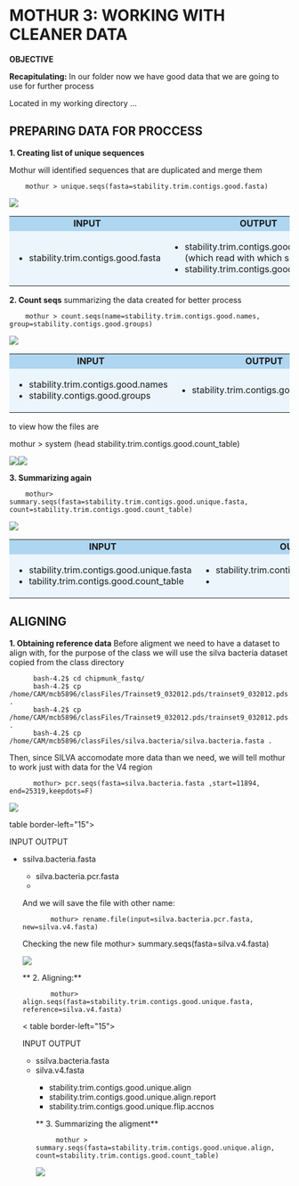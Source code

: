 # MOTHUR 3: WORKING WITH CLEANER DATA

**OBJECTIVE** 

**Recapitulating:** In our folder now we have good data that we are going to use for further process 

Located in my working directory ...

## PREPARING DATA FOR PROCCESS

**1. Creating list of unique sequences**

Mothur will identified sequences that are duplicated and merge them

        mothur > unique.seqs(fasta=stability.trim.contigs.good.fasta)
        
<img src=ntbk_1>

<table border-left="15">
<tr>
     <td bgcolor="#AED6F1" align="center"><strong>INPUT</strong></td>
     <td bgcolor="#AED6F1" align="center"><strong>OUTPUT</strong></td>
</tr>
<tr>
     <td bgcolor="#EBF5FB"> 
           <ul>
           <li> stability.trim.contigs.good.fasta</li>
     </td>
     <td bgcolor="#EBF5FB">
          <ul>
                <li>stability.trim.contigs.good.names (which read with which sequence)</li>
                <li>stability.trim.contigs.good.unique.fasta</li>
          </ul>
     </td>
 </tr>
 </table>
        
 
**2. Count seqs**
summarizing the data created for better process

        mothur > count.seqs(name=stability.trim.contigs.good.names, group=stability.contigs.good.groups)
 <img src=nt_2>
 
<table border-left="15">
<tr>
     <td bgcolor="#AED6F1" align="center"><strong>INPUT</strong></td>
     <td bgcolor="#AED6F1" align="center"><strong>OUTPUT</strong></td>
</tr>
<tr>
     <td bgcolor="#EBF5FB"> 
           <ul>
           <li> stability.trim.contigs.good.names</li>
           <li> stability.contigs.good.groups </li>
     </td>
     <td bgcolor="#EBF5FB">
          <ul>
                <li>stability.trim.contigs.good.count_table</li>
          </ul>
     </td>
 </tr>
 </table>
       
 to view how the files are  
 
mothur > system (head stability.trim.contigs.good.count_table)

  <img src=nt_3><img src=nt_4>
 
 **3. Summarizing again**
 
        mothur> summary.seqs(fasta=stability.trim.contigs.good.unique.fasta, count=stability.trim.contigs.good.count_table)
        
        
 <img src=nt_5>
 
<table border-left="15">
<tr>
     <td bgcolor="#AED6F1" align="center"><strong>INPUT</strong></td>
     <td bgcolor="#AED6F1" align="center"><strong>OUTPUT</strong></td>
</tr>
<tr>
     <td bgcolor="#EBF5FB"> 
           <ul>
           <li> stability.trim.contigs.good.unique.fasta</li>
           <li> tability.trim.contigs.good.count_table </li>
     </td>
     <td bgcolor="#EBF5FB">
          <ul>
                <li>stability.trim.contigs.good.unique.summary</li>
                <li></li>
          </ul>
     </td>
 </tr>
 </table>
 
 ## ALIGNING
 **1. Obtaining reference data**
 Before aligment we need to have a dataset to align with, for the purpose of the class we will use the silva bacteria dataset copied from the class directory                                   
      
          bash-4.2$ cd chipmunk_fastq/
          bash-4.2$ cp /home/CAM/mcb5896/classFiles/Trainset9_032012.pds/trainset9_032012.pds.fasta .
          bash-4.2$ cp /home/CAM/mcb5896/classFiles/Trainset9_032012.pds/trainset9_032012.pds.tax .
          bash-4.2$ cp /home/CAM/mcb5896/classFiles/silva.bacteria/silva.bacteria.fasta .
  
  Then, since SILVA accomodate more data than we need, we will tell mothur to work just with data for the V4 region
  
          mothur> pcr.seqs(fasta=silva.bacteria.fasta ,start=11894, end=25319,keepdots=F)

 <img src=nt3_6/>
 
  table border-left="15">
<tr>
     <td <strong>INPUT</strong></td>
     <td <strong>OUTPUT</strong></td>
</tr>
<tr>
     <td bgcolor="#EBF5FB"> 
           <ul>
           <li> ssilva.bacteria.fasta</li>
      </td>
     <td bgcolor="#EBF5FB">
          <ul>
                <li>silva.bacteria.pcr.fasta</li>
                <li></li>
          </ul>
     </td>
 </tr>
 </table>
 
 And we will save the file with other name:
 
           mothur> rename.file(input=silva.bacteria.pcr.fasta, new=silva.v4.fasta)
           
 Checking the new file
           mothur> summary.seqs(fasta=silva.v4.fasta)

<img src=nt_7/>

** 2. Aligning:**
 
           mothur> align.seqs(fasta=stability.trim.contigs.good.unique.fasta, reference=silva.v4.fasta)
           
 
< table border-left="15">
<tr>
     <td <strong>INPUT</strong></td>
     <td <strong>OUTPUT</strong></td>
</tr>
<tr>
     <td bgcolor="#EBF5FB"> 
           <ul>
           <li> ssilva.bacteria.fasta</li>
           <li>silva.v4.fasta</li>
      </td>
     <td bgcolor="#EBF5FB">
          <ul>
                <li>stability.trim.contigs.good.unique.align</li>
                <li>stability.trim.contigs.good.unique.align.report</li> 
                <li>stability.trim.contigs.good.unique.flip.accnos</li>
          </ul>
     </td>
 </tr>
 </table>

** 3. Summarizing the aligment**

         mothur > summary.seqs(fasta=stability.trim.contigs.good.unique.align, count=stability.trim.contigs.good.count_table)

<img src="nt3_8" />
